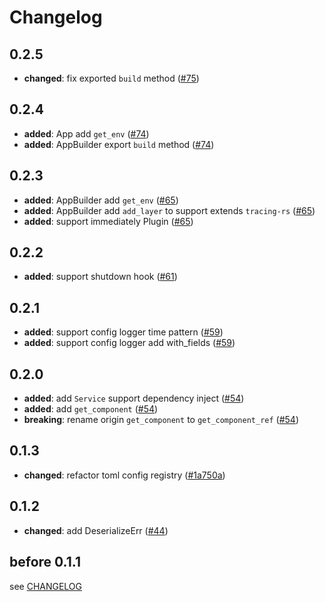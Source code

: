 # Changelog

## 0.2.5

- **changed**: fix exported `build` method ([#75])

[#75]: https://github.com/spring-rs/spring-rs/pull/75

## 0.2.4

- **added**: App add `get_env` ([#74])
- **added**: AppBuilder export `build` method ([#74])

[#74]: https://github.com/spring-rs/spring-rs/pull/74

## 0.2.3

- **added**: AppBuilder add `get_env` ([#65])
- **added**: AppBuilder add `add_layer` to support extends `tracing-rs` ([#65])
- **added**: support immediately Plugin ([#65])

[#65]: https://github.com/spring-rs/spring-rs/pull/65

## 0.2.2

- **added**: support shutdown hook ([#61])

[#61]: https://github.com/spring-rs/spring-rs/pull/61

## 0.2.1

- **added**: support config logger time pattern ([#59])
- **added**: support config logger add with_fields ([#59])

[#59]: https://github.com/spring-rs/spring-rs/pull/59

## 0.2.0

- **added**: add `Service` support dependency inject ([#54])
- **added**: add `get_component` ([#54])
- **breaking**: rename origin `get_component` to `get_component_ref` ([#54])

[#54]: https://github.com/spring-rs/spring-rs/pull/54

## 0.1.3

- **changed**: refactor toml config registry ([#1a750a])

[#1a750a]: https://github.com/spring-rs/spring-rs/commit/1a750a7d82871632bad7cee73ec418b5a28924ea

## 0.1.2

- **changed**: add DeserializeErr ([#44])

[#44]: https://github.com/spring-rs/spring-rs/pull/44

## before 0.1.1

see [CHANGELOG](../CHANGELOG.md)